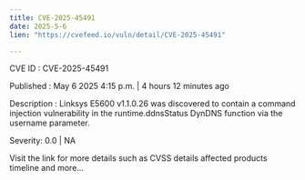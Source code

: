 ```yaml
---
title: CVE-2025-45491
date: 2025-5-6
lien: "https://cvefeed.io/vuln/detail/CVE-2025-45491"

---
```


CVE ID : CVE-2025-45491

Published :  May 6
2025
4:15 p.m. | 4 hours
12 minutes ago

Description : Linksys E5600 v1.1.0.26 was discovered to contain a command injection vulnerability in the runtime.ddnsStatus DynDNS function via the username parameter.

Severity: 0.0 | NA

Visit the link for more details
such as CVSS details
affected products
timeline
and more...
